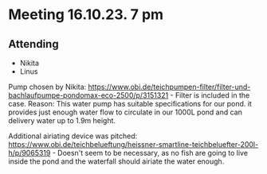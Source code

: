 # Meeting 16.10.23. 7 pm

## Attending
- Nikita
- Linus

Pump chosen by Nikita: https://www.obi.de/teichpumpen-filter/filter-und-bachlaufpumpe-pondomax-eco-2500/p/3151321 - Filter is included in the case.
Reason: This water pump has suitable specifications for our pond. it provides just enough water flow to circulate in our 1000L pond and can delivery water up to 1.9m height.

Additional airiating device was pitched: https://www.obi.de/teichbelueftung/heissner-smartline-teichbeluefter-200l-h/p/9065319 - Doesn't seem to be necessary, as no fish are going to live inside the pond and the waterfall should airiate the water enough.